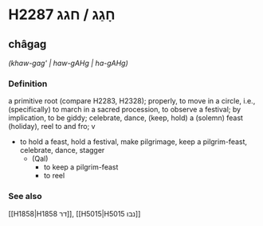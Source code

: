 # H2287 חָגַג / חגג

## châgag

_(khaw-gag' | haw-ɡAHɡ | ha-ɡAHɡ)_

### Definition

a primitive root (compare H2283, H2328); properly, to move in a circle, i.e., (specifically) to march in a sacred procession, to observe a festival; by implication, to be giddy; celebrate, dance, (keep, hold) a (solemn) feast (holiday), reel to and fro; v

- to hold a feast, hold a festival, make pilgrimage, keep a pilgrim-feast, celebrate, dance, stagger
  - (Qal)
    - to keep a pilgrim-feast
    - to reel

### See also

[[H1858|H1858 דר]], [[H5015|H5015 נבו]]
